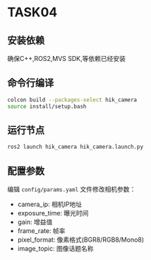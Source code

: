 # TASK04

## 安装依赖
确保C++,ROS2,MVS SDK,等依赖已经安装

## 命令行编译
```bash
colcon build --packages-select hik_camera
source install/setup.bash
```

## 运行节点
```bash
ros2 launch hik_camera hik_camera.launch.py
```
## 配置参数
编辑 `config/params.yaml` 文件修改相机参数：
- camera_ip: 相机IP地址
- exposure_time: 曝光时间
- gain: 增益值
- frame_rate: 帧率
- pixel_format: 像素格式(BGR8/RGB8/Mono8)
- image_topic: 图像话题名称
